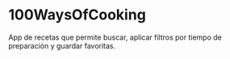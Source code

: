 # 100WaysOfCooking
 App de recetas que permite buscar, aplicar filtros por tiempo de preparación y guardar favoritas.
